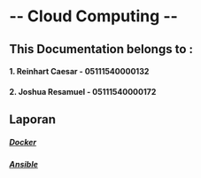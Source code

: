 # -- Cloud Computing --

## This Documentation belongs to :

#### 1. Reinhart Caesar - 05111540000132   
#### 2. Joshua Resamuel - 05111540000172

## Laporan
##### [Docker](https://github.com/ReinhartC/cloudcomp18/tree/master/Docker "Docker")

##### [Ansible](https://github.com/ReinhartC/cloudcomp18/tree/master/Ansible "Ansible")
